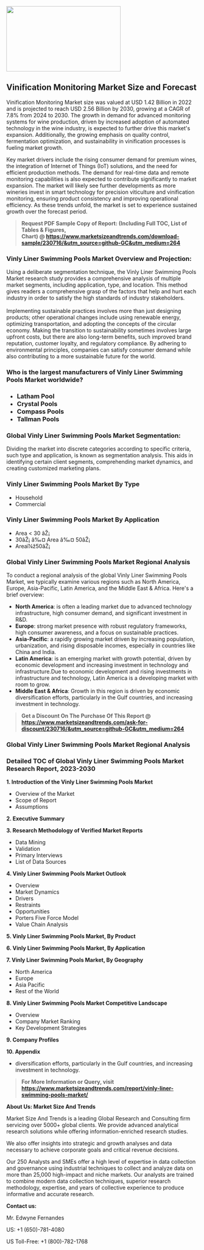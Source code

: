 <p><img class="alignnone size-medium wp-image-20088" src="https://ffe5etoiles.com/wp-content/uploads/2024/12/MST1-300x171.png" alt="" width="300" height="171" /></p><h2>Vinification Monitoring Market Size and Forecast</h2><p>Vinification Monitoring Market size was valued at USD 1.42 Billion in 2022 and is projected to reach USD 2.56 Billion by 2030, growing at a CAGR of 7.8% from 2024 to 2030. The growth in demand for advanced monitoring systems for wine production, driven by increased adoption of automated technology in the wine industry, is expected to further drive this market's expansion. Additionally, the growing emphasis on quality control, fermentation optimization, and sustainability in vinification processes is fueling market growth.</p><p>Key market drivers include the rising consumer demand for premium wines, the integration of Internet of Things (IoT) solutions, and the need for efficient production methods. The demand for real-time data and remote monitoring capabilities is also expected to contribute significantly to market expansion. The market will likely see further developments as more wineries invest in smart technology for precision viticulture and vinification monitoring, ensuring product consistency and improving operational efficiency. As these trends unfold, the market is set to experience sustained growth over the forecast period.</p></p><blockquote id="" class=""><strong>Request PDF Sample Copy of Report: (Including Full TOC, List of Tables &amp; Figures, Chart)&nbsp;@&nbsp;<strong><a href="https://www.marketsizeandtrends.com/download-sample/230716/&utm_source=github-GC&utm_medium=264" target="_blank">https://www.marketsizeandtrends.com/download-sample/230716/&utm_source=github-GC&utm_medium=264</a></strong></strong></blockquote><h3 id="" class="">Vinly Liner Swimming Pools Market&nbsp;Overview and Projection:</h3><p id="" class="">Using a deliberate segmentation technique, the Vinly Liner Swimming Pools Market research study provides a comprehensive analysis of multiple market segments, including application, type, and location. This method gives readers a comprehensive grasp of the factors that help and hurt each industry in order to satisfy the high standards of industry stakeholders. <br /> <br />Implementing sustainable practices involves more than just designing products; other operational changes include using renewable energy, optimizing transportation, and adopting the concepts of the circular economy. Making the transition to sustainability sometimes involves large upfront costs, but there are also long-term benefits, such improved brand reputation, customer loyalty, and regulatory compliance. By adhering to environmental principles, companies can satisfy consumer demand while also contributing to a more sustainable future for the world.</p><h3 id="" class="">Who is the largest manufacturers of&nbsp;Vinly Liner Swimming Pools Market worldwide?</h3><h3 class=""><p><ul><li>Latham Pool </li><li> Crystal Pools </li><li> Compass Pools </li><li> Tallman Pools</li></ul></p></h3><h3 id="" class="">Global&nbsp;Vinly Liner Swimming Pools Market Segmentation:</h3><p id="" class="">Dividing the market into discrete categories according to specific criteria, such type and application, is known as segmentation analysis. This aids in identifying certain client segments, comprehending market dynamics, and creating customized marketing plans.</p><h3 id="" class="">Vinly Liner Swimming Pools Market&nbsp;By Type</h3><p><p><ul><li>Household</li><li> Commercial</p></li></ul></p></p><h3 id="" class="">Vinly Liner Swimming Pools Market&nbsp;By Application</h3><p class=""><p><ul><li>Area < 30 ãŽ¡</li><li> 30ãŽ¡ â‰¤ Area â‰¤ 50ãŽ¡</li><li> Areaï¼ž50ãŽ¡</li></ul></p></p><h3 id="" class="">Global Vinly Liner Swimming Pools Market Regional Analysis</h3><p id="" class="">To conduct a regional analysis of the global Vinly Liner Swimming Pools Market, we typically examine various regions such as North America, Europe, Asia-Pacific, Latin America, and the Middle East &amp; Africa. Here's a brief overview:</p><ul><li><strong>North America</strong>: is often a leading market due to advanced technology infrastructure, high consumer demand, and significant investment in R&amp;D.</li><li><strong>Europe</strong>: strong market presence with robust regulatory frameworks, high consumer awareness, and a focus on sustainable practices.</li><li><strong>Asia-Pacific</strong>: a rapidly growing market driven by increasing population, urbanization, and rising disposable incomes, especially in countries like China and India.</li><li><strong>Latin America</strong>: is an emerging market with growth potential, driven by economic development and increasing investment in technology and infrastructure.Due to economic development and rising investments in infrastructure and technology, Latin America is a developing market with room to grow.</li><li><strong>Middle East &amp; Africa</strong>: Growth in this region is driven by economic diversification efforts, particularly in the Gulf countries, and increasing investment in technology.</li></ul><blockquote id="" class=""><strong>Get a Discount On The Purchase Of This Report @ <strong><a href="https://www.marketsizeandtrends.com/ask-for-discount/230716/&utm_source=github-GC&utm_medium=264" target="_blank">https://www.marketsizeandtrends.com/ask-for-discount/230716/&utm_source=github-GC&utm_medium=264</a></strong></strong></blockquote><h3 id="" class="">Global Vinly Liner Swimming Pools Market Regional Analysis</h3><h3 id="" class="">Detailed TOC of Global Vinly Liner Swimming Pools Market Research Report, 2023-2030</h3><p id="" class=""><strong>1. Introduction of the Vinly Liner Swimming Pools Market</strong></p><ul><li>Overview of the Market</li><li>Scope of Report</li><li>Assumptions</li></ul><p id="" class=""><strong>2. Executive Summary</strong></p><p id="" class=""><strong>3. Research Methodology of Verified Market Reports</strong></p><ul><li>Data Mining</li><li>Validation</li><li>Primary Interviews</li><li>List of Data Sources</li></ul><p id="" class=""><strong>4. Vinly Liner Swimming Pools Market Outlook</strong></p><ul><li>Overview</li><li>Market Dynamics</li><li>Drivers</li><li>Restraints</li><li>Opportunities</li><li>Porters Five Force Model</li><li>Value Chain Analysis</li></ul><p id="" class=""><strong>5. Vinly Liner Swimming Pools Market, By Product</strong></p><p id="" class=""><strong>6. Vinly Liner Swimming Pools Market, By Application</strong></p><p id="" class=""><strong>7. Vinly Liner Swimming Pools Market, By Geography</strong></p><ul><li>North America</li><li>Europe</li><li>Asia Pacific</li><li>Rest of the World</li></ul><p id="" class=""><strong>8. Vinly Liner Swimming Pools Market Competitive Landscape</strong></p><ul><li>Overview</li><li>Company Market Ranking</li><li>Key Development Strategies</li></ul><p id="" class=""><strong>9. Company Profiles</strong></p><p id="" class=""><strong>10. Appendix</strong></p><ul><li>diversification efforts, particularly in the Gulf countries, and increasing investment in technology.</li></ul><blockquote id="" class=""><strong>For More Information or Query, visit <strong><strong><a href="https://www.marketsizeandtrends.com/report/vinly-liner-swimming-pools-market/" target="_blank">https://www.marketsizeandtrends.com/report/vinly-liner-swimming-pools-market/</a></strong></strong></strong></blockquote><p id="" class=""><strong>About Us: Market Size And Trends</strong></p><p id="" class="">Market Size And Trends is a leading Global Research and Consulting firm servicing over 5000+ global clients. We provide advanced analytical research solutions while offering information-enriched research studies.</p><p id="" class="">We also offer insights into strategic and growth analyses and data necessary to achieve corporate goals and critical revenue decisions.</p><p id="" class="">Our 250 Analysts and SMEs offer a high level of expertise in data collection and governance using industrial techniques to collect and analyze data on more than 25,000 high-impact and niche markets. Our analysts are trained to combine modern data collection techniques, superior research methodology, expertise, and years of collective experience to produce informative and accurate research.</p><p id="" class=""><strong>Contact us:</strong></p><p id="" class="">Mr. Edwyne Fernandes</p><p id="" class="">US: +1 (650)-781-4080</p><p id="" class="">US Toll-Free: +1 (800)-782-1768</p>
